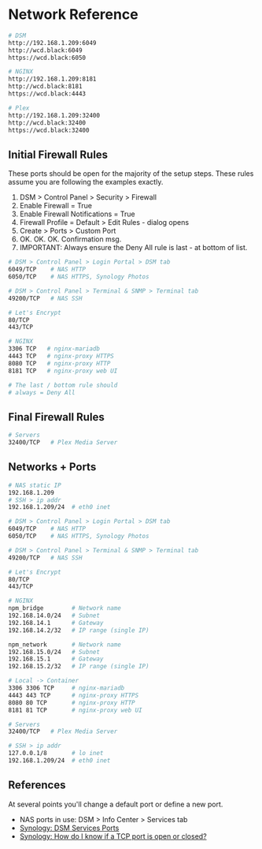 # Network Reference

```bash
# DSM
http://192.168.1.209:6049
http://wcd.black:6049
https://wcd.black:6050

# NGINX
http://192.168.1.209:8181
http://wcd.black:8181
https://wcd.black:4443

# Plex
http://192.168.1.209:32400
http://wcd.black:32400
https://wcd.black:32400
```

## Initial Firewall Rules

These ports should be open for the majority of the setup steps. These rules assume you are following the examples exactly. 

1. DSM > Control Panel > Security > Firewall
2. Enable Firewall = True
3. Enable Firewall Notifications = True
4. Firewall Profile = Default > Edit Rules - dialog opens
5. Create > Ports > Custom Port
6. OK. OK. OK. Confirmation msg.
7. IMPORTANT: Always ensure the Deny All rule is last - at bottom of list.

```bash
# DSM > Control Panel > Login Portal > DSM tab
6049/TCP    # NAS HTTP
6050/TCP    # NAS HTTPS, Synology Photos

# DSM > Control Panel > Terminal & SNMP > Terminal tab
49200/TCP   # NAS SSH 

# Let's Encrypt
80/TCP    
443/TCP

# NGINX 
3306 TCP   # nginx-mariadb
4443 TCP   # nginx-proxy HTTPS
8080 TCP   # nginx-proxy HTTP
8181 TCP   # nginx-proxy web UI

# The last / bottom rule should
# always = Deny All
```

## Final Firewall Rules

```bash
# Servers
32400/TCP   # Plex Media Server
```

## Networks + Ports

```bash
# NAS static IP
192.168.1.209
# SSH > ip addr
192.168.1.209/24  # eth0 inet

# DSM > Control Panel > Login Portal > DSM tab
6049/TCP    # NAS HTTP
6050/TCP    # NAS HTTPS, Synology Photos

# DSM > Control Panel > Terminal & SNMP > Terminal tab
49200/TCP   # NAS SSH 

# Let's Encrypt
80/TCP    
443/TCP

# NGINX 
npm_bridge        # Network name
192.168.14.0/24   # Subnet
192.168.14.1      # Gateway
192.168.14.2/32   # IP range (single IP)

npm_network       # Network name
192.168.15.0/24   # Subnet
192.168.15.1      # Gateway
192.168.15.2/32   # IP range (single IP)

# Local -> Container
3306 3306 TCP     # nginx-mariadb
4443 443 TCP      # nginx-proxy HTTPS
8080 80 TCP       # nginx-proxy HTTP
8181 81 TCP       # nginx-proxy web UI

# Servers
32400/TCP   # Plex Media Server

# SSH > ip addr
127.0.0.1/8       # lo inet
192.168.1.209/24  # eth0 inet
```

## References

At several points you'll change a default port or define a new port. 

* NAS ports in use: DSM > Info Center > Services tab
* [Synology: DSM Services Ports](https://kb.synology.com/en-global/DSM/tutorial/What_network_ports_are_used_by_Synology_services)
* [Synology: How do I know if a TCP port is open or closed?](https://kb.synology.com/tr-tr/DSM/tutorial/Whether_TCP_port_is_open_or_closed)

